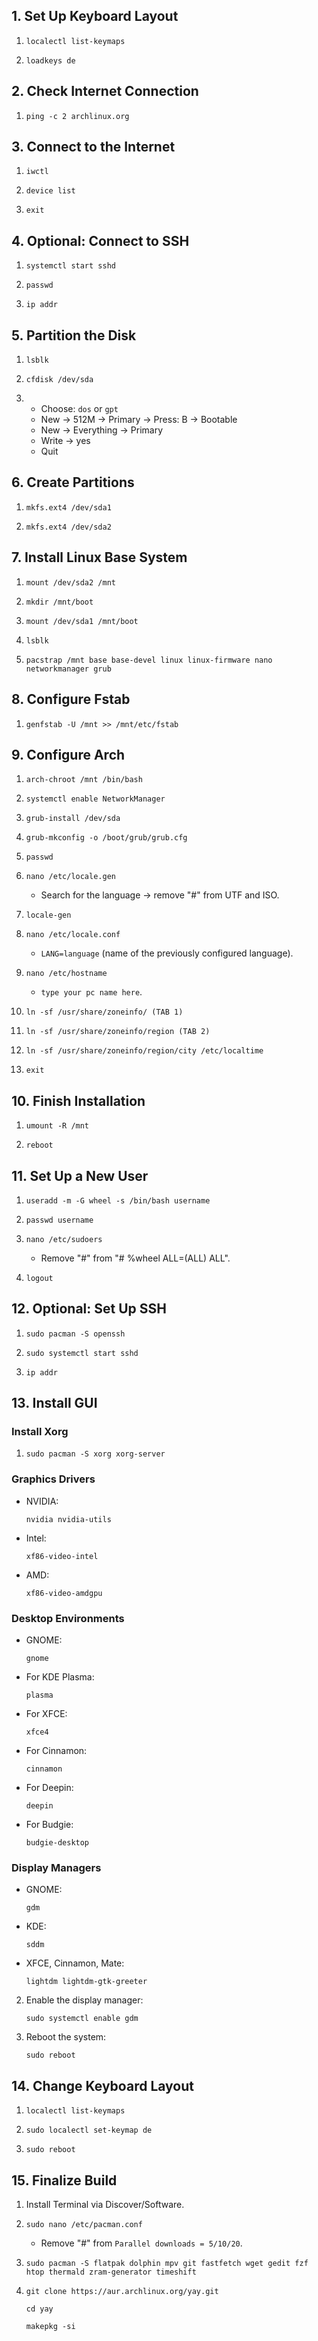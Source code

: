 ## 1. Set Up Keyboard Layout

1. 
   ```
   localectl list-keymaps
   ```
2. 
   ```
   loadkeys de
   ```

## 2. Check Internet Connection

1. 
   ```
   ping -c 2 archlinux.org
   ```

## 3. Connect to the Internet

1. 
   ```
   iwctl
   ```
2. 
   ```
   device list
   ```
3. 
   ```
   exit
   ```

## 4. Optional: Connect to SSH

1. 
   ```
   systemctl start sshd
   ```
2. 
   ```
   passwd
   ```
3. 
   ```
   ip addr
   ```

## 5. Partition the Disk

1. 
   ```
   lsblk
   ```
2. 
   ```
   cfdisk /dev/sda
   ```

3. - Choose: `dos` or `gpt`
   - New -> 512M -> Primary -> Press: B -> Bootable
   - New -> Everything -> Primary
   - Write -> yes
   - Quit

## 6. Create Partitions

1. 
   ```
   mkfs.ext4 /dev/sda1
   ```
2. 
   ```
   mkfs.ext4 /dev/sda2
   ```

## 7. Install Linux Base System

1. 
   ```
   mount /dev/sda2 /mnt
   ```
2. 
   ```
   mkdir /mnt/boot
   ```
3. 
   ```
   mount /dev/sda1 /mnt/boot
   ```
4. 
   ```
   lsblk
   ```
5. 
   ```
   pacstrap /mnt base base-devel linux linux-firmware nano networkmanager grub
   ```

## 8. Configure Fstab

1. 
   ```
   genfstab -U /mnt >> /mnt/etc/fstab
   ```

## 9. Configure Arch

1. 
   ```
   arch-chroot /mnt /bin/bash
   ```
2. 
   ```
   systemctl enable NetworkManager
   ```
3. 
   ```
   grub-install /dev/sda
   ```
4. 
   ```
   grub-mkconfig -o /boot/grub/grub.cfg
   ```
5. 
   ```
   passwd
   ```
6. 
   ```
   nano /etc/locale.gen
   ```
   - Search for the language -> remove "#" from UTF and ISO.

7. 
   ```
   locale-gen
   ```
8. 
   ```
   nano /etc/locale.conf
   ```
   - `LANG=language` (name of the previously configured language).

9. 
    ```
    nano /etc/hostname
    ```
    - `type your pc name here`.

10. 
    ```
    ln -sf /usr/share/zoneinfo/ (TAB 1)
    ```
11. 
    ```
    ln -sf /usr/share/zoneinfo/region (TAB 2)
    ```
12. 
    ```
    ln -sf /usr/share/zoneinfo/region/city /etc/localtime
    ```
13. 
    ```
    exit
    ```

## 10. Finish Installation 

1. 
   ```
   umount -R /mnt
   ```
2. 
   ```
   reboot
   ```

## 11. Set Up a New User

1. 
   ```
   useradd -m -G wheel -s /bin/bash username
   ```
2. 
   ```
   passwd username
   ```
3. 
   ```
   nano /etc/sudoers
   ```
   - Remove "#" from "# %wheel ALL=(ALL) ALL".

4. 
   ```
   logout
   ```

## 12. Optional: Set Up SSH

1. 
   ```
   sudo pacman -S openssh
   ```
2. 
   ```
   sudo systemctl start sshd
   ```
3. 
   ```
   ip addr
   ```

## 13. Install GUI

### Install Xorg

1. 
   ```
   sudo pacman -S xorg xorg-server
   ```

### Graphics Drivers

- NVIDIA:
   ```
   nvidia nvidia-utils
   ```
- Intel:
   ```
   xf86-video-intel
   ```
- AMD:
   ```
   xf86-video-amdgpu
   ```

### Desktop Environments

- GNOME:
   ```
   gnome
   ```
- For KDE Plasma:
   ```
   plasma
   ```
- For XFCE:
   ```
  xfce4
   ```
- For Cinnamon:
   ```
   cinnamon
   ```
- For Deepin:
   ```
   deepin 
   ```
- For Budgie:
   ```
   budgie-desktop
   ```

### Display Managers

- GNOME: 
   ```
   gdm
   ```
- KDE: 
   ```
   sddm
   ```
- XFCE, Cinnamon, Mate: 
   ```
   lightdm lightdm-gtk-greeter
   ```

2. Enable the display manager:
   ```
   sudo systemctl enable gdm
   ```

3. Reboot the system:
   ```
   sudo reboot
   ```

## 14. Change Keyboard Layout

1. 
   ```
   localectl list-keymaps
   ```
2. 
   ```
   sudo localectl set-keymap de
   ```
3. 
   ```
   sudo reboot
   ```

## 15. Finalize Build

1. Install Terminal via Discover/Software.
2. 
   ```
   sudo nano /etc/pacman.conf
   ```
   - Remove "#" from `Parallel downloads = 5/10/20`.
  
3.  
   ```
   sudo pacman -S flatpak dolphin mpv git fastfetch wget gedit fzf htop thermald zram-generator timeshift
4. 
   ```
   git clone https://aur.archlinux.org/yay.git
   ```
    
   ```
   cd yay
   ```
    
   ```
   makepkg -si
   ```
